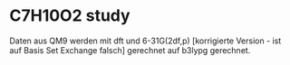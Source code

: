 # C7H10O2 study
Daten aus QM9 werden mit dft und 6-31G(2df,p) [korrigierte Version - ist auf Basis Set Exchange falsch] gerechnet auf b3lypg gerechnet. 
